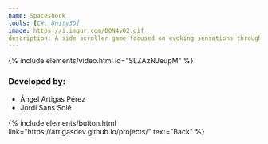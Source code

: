 ```yaml
---
name: Spaceshock
tools: [C#, Unity3D]
image: https://i.imgur.com/DON4v02.gif
description: A side scroller game focused on evoking sensations through its sound and visual effects!
---
```


{% include elements/video.html id="SLZAzNJeupM" %}


### Developed by:
- Ángel Artigas Pérez
- Jordi Sans Solé

<p class="text-center">
{% include elements/button.html link="https://artigasdev.github.io/projects/" text="Back" %}
</p>